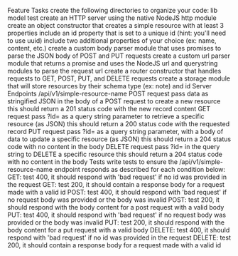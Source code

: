 Feature Tasks
create the following directories to organize your code:
lib
model
test
create an HTTP server using the native NodeJS http module
create an object constructor that creates a simple resource with at least 3 properties
include an id property that is set to a unique id (hint: you'll need to use uuid)
include two additional properties of your choice (ex: name, content, etc.)
create a custom body parser module that uses promises to parse the JSON body of POST and PUT requests
create a custom url parser module that returns a promise and uses the NodeJS url and querystring modules to parse the request url
create a router constructor that handles requests to GET, POST, PUT, and DELETE requests
create a storage module that will store resources by their schema type (ex: note) and id
Server Endpoints
/api/v1/simple-resource-name
POST request
pass data as stringified JSON in the body of a POST request to create a new resource
this should return a 201 status code with the new record content
GET request
pass ?id=<uuid> as a query string parameter to retrieve a specific resource (as JSON)
this should return a 200 status code with the requested record
PUT request
pass ?id=<uuid> as a query string parameter, with a body of data to update a specific resource (as JSON)
this should return a 204 status code with no content in the body
DELETE request
pass ?id=<uuid> in the query string to DELETE a specific resource
this should return a 204 status code with no content in the body
Tests
write tests to ensure the /api/v1/simple-resource-name endpoint responds as described for each condition below:
GET: test 400, it should respond with 'bad request' if no id was provided in the request
GET: test 200, it should contain a response body for a request made with a valid id
POST: test 400, it should respond with 'bad request' if no request body was provided or the body was invalid
POST: test 200, it should respond with the body content for a post request with a valid body
PUT: test 400, it should respond with 'bad request' if no request body was provided or the body was invalid
PUT: test 200, it should respond with the body content for a put request with a valid body
DELETE: test 400, it should respond with 'bad request' if no id was provided in the request
DELETE: test 200, it should contain a response body for a request made with a valid id  